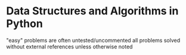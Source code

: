 # Data Structures and Algorithms in Python

"easy" problems are often untested/uncommented
all problems solved without external references unless otherwise noted
